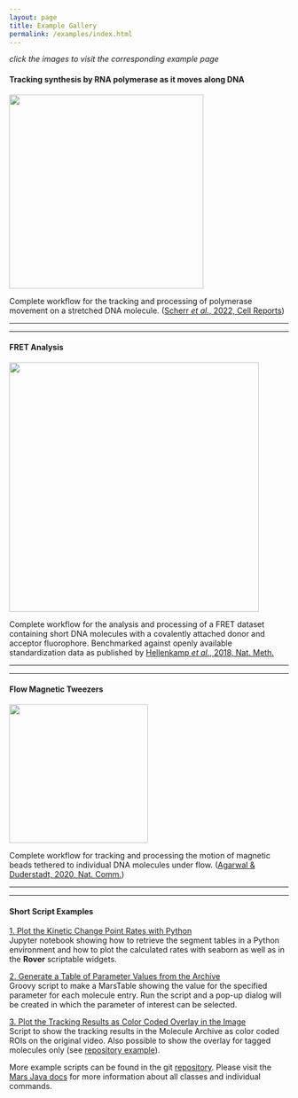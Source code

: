 ```yaml
---
layout: page
title: Example Gallery
permalink: /examples/index.html
---
```


*click the images to visit the corresponding example page*

#### Tracking synthesis by RNA polymerase as it moves along DNA

[<img align='center' src='{{site.baseurl}}/examples/img/index/img2.png' width='350' />](track-position-on-DNA)

Complete workflow for the tracking and processing of polymerase movement on a stretched DNA molecule. ([Scherr *et al.*, 2022, Cell Reports](https://doi.org/10.1016/j.celrep.2022.110531))

---
---

#### FRET Analysis

[<img align='center' src='{{site.baseurl}}/examples/img/index/img3.png' width='450' />](FRET)

Complete workflow for the analysis and processing of a FRET dataset containing short DNA molecules with a covalently attached donor and acceptor fluorophore. Benchmarked against openly available standardization data as published by [Hellenkamp *et al.*, 2018, Nat. Meth.](https://www.nature.com/articles/s41592-018-0085-0)

---
---

#### Flow Magnetic Tweezers

[<img align='center' src='{{site.baseurl}}/examples/img/index/img1.png' width='250' />](flow-Magnetic-Tweezers)


Complete workflow for tracking and processing the motion of magnetic beads tethered to individual DNA molecules under flow. ([Agarwal & Duderstadt, 2020, Nat. Comm.](https://www.nature.com/articles/s41467-020-18456-y))

---
---


#### Short Script Examples

[1. Plot the Kinetic Change Point Rates with Python](https://github.com/duderstadt-lab/mars-tutorials/blob/master/Example_scripts_and_notebooks/13_KCP_widget_and_jupyter_plot.ipynb)  
Jupyter notebook showing how to retrieve the segment tables in a Python environment and how to plot the calculated rates with seaborn as well as in the **Rover** scriptable widgets.

[2. Generate a Table of Parameter Values from the Archive](https://github.com/duderstadt-lab/mars-tutorials/blob/master/Example_scripts_and_notebooks/09_Generate_a_table_of_parameter_values.groovy)  
Groovy script to make a MarsTable showing the value for the specified parameter for each molecule entry. Run the script and a pop-up dialog will be created in which the parameter of interest can be selected.

[3. Plot the Tracking Results as Color Coded Overlay in the Image](https://github.com/duderstadt-lab/mars-tutorials/blob/master/Example_scripts_and_notebooks/04_Color_coded_tracks_overlay.groovy)  
Script to show the tracking results in the Molecule Archive as color coded ROIs on the original video. Also possible to show the overlay for tagged molecules only (see [repository example](https://github.com/duderstadt-lab/mars-tutorials/blob/master/Example_scripts_and_notebooks/05_Color_coded_tracks_overlay_tagged.groovy)).



More example scripts can be found in the git [repository](https://github.com/duderstadt-lab/mars-tutorials). Please visit the [Mars Java docs](https://duderstadt-lab.github.io/mars-core/javadoc/) for more information about all classes and individual commands.

